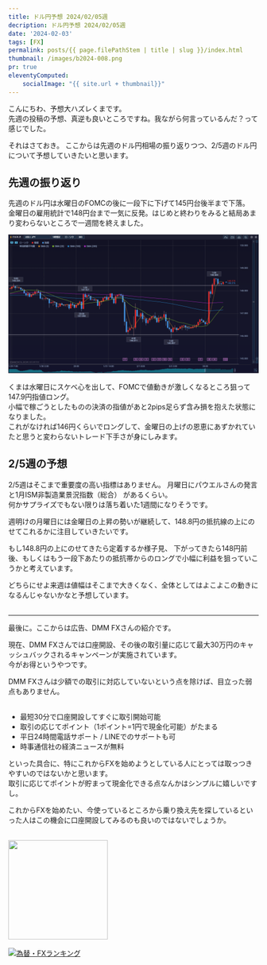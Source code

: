 ```yaml
---
title: ドル円予想 2024/02/05週
decription: ドル円予想 2024/02/05週
date: '2024-02-03'
tags: [FX]
permalink: posts/{{ page.filePathStem | title | slug }}/index.html
thumbnail: /images/b2024-008.png
pr: true
eleventyComputed:
    socialImage: "{{ site.url + thumbnail}}"
---
```


こんにちわ、予想大ハズレくまです。<br/>
先週の投稿の予想、真逆も良いところですね。我ながら何言っているんだ？って感じでした。

それはさておき。
ここからは先週のドル円相場の振り返りつつ、2/5週のドル円について予想していきたいと思います。

## 先週の振り返り

先週のドル円は水曜日のFOMCの後に一段下に下げて145円台後半まで下落。<br/>
金曜日の雇用統計で148円台まで一気に反発。はじめと終わりをみると結局あまり変わらないところで一週間を終えました。

![](/images/b2024-008-01.png)

くまは水曜日にスケベ心を出して、FOMCで値動きが激しくなるところ狙って147.9円指値ロング。<br/>
小幅で稼ごうとしたものの決済の指値があと2pips足らず含み損を抱えた状態になりました。<br/>
これがなければ146円くらいでロングして、金曜日の上げの恩恵にあずかれていたと思うと変わらないトレード下手さが身にしみます。


## 2/5週の予想

2/5週はそこまで重要度の高い指標はありません。
月曜日にパウエルさんの発言と1月ISM非製造業景況指数（総合） があるくらい。<br/>
何かサプライズでもない限りは落ち着いた1週間になりそうです。

週明けの月曜日には金曜日の上昇の勢いが継続して、148.8円の抵抗線の上にのせてこれるかに注目していきたいです。

もし148.8円の上にのせてきたら定着するか様子見、
下がってきたら148円前後、もしくはもう一段下あたりの抵抗帯からのロングで小幅に利益を狙っていこうかと考えています。

どちらにせよ来週は値幅はそこまで大きくなく、全体としてはよこよこの動きになるんじゃないかなと予想しています。
<br/>
<br/>
<hr/>

最後に。ここからは広告、DMM FXさんの紹介です。

現在、DMM FXさんでは口座開設、その後の取引量に応じて最大30万円のキャッシュバックされるキャンペーンが実施されています。<br/>
今がお得というやつです。<br/>

DMM FXさんは少額での取引に対応していないという点を除けば、目立った弱点もありません。<br/>
<br/>

- 最短30分で口座開設してすぐに取引開始可能
- 取引の応じてポイント（1ポイント=1円で現金化可能）がたまる
- 平日24時間電話サポート / LINEでのサポートも可
- 時事通信社の経済ニュースが無料

といった具合に、特にこれからFXを始めようとしている人にとっては取っつきやすいのではないかと思います。<br/>
取引に応じてポイントが貯まって現金化できる点なんかはシンプルに嬉しいですし。

これからFXを始めたい、今使っているところから乗り換え先を探しているといった人はこの機会に口座開設してみるのも良いのではないでしょうか。
<br/>
<br/>

<a href="https://px.a8.net/svt/ejp?a8mat=3YYPVE+94NAPE+1WP2+6CWQP" rel="nofollow">
<img border="0" width="200" height="200" alt="" src="https://www21.a8.net/svt/bgt?aid=240125306552&wid=001&eno=01&mid=s00000008903001068000&mc=1"></a>
<img border="0" width="1" height="1" src="https://www11.a8.net/0.gif?a8mat=3YYPVE+94NAPE+1WP2+6CWQP" alt="">



<a href="https://blog.with2.net/link/?id=2111205&cid=1532" title="為替・FXランキング"><img alt="為替・FXランキング" width="110" height="31" src="https://blog.with2.net/img/banner/c/banner_1/br_c_1532_1.gif"></a>